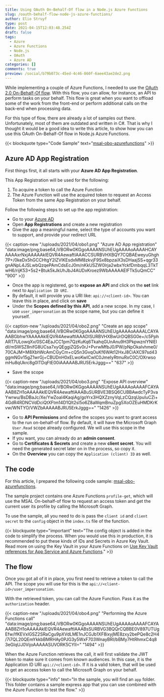 ```yaml
---
title: Using OAuth On-Behalf-Of flow in a Node.js Azure Functions
slug: /oauth-behalf-flow-node-js-azure-functions/
author: Elio Struyf
type: post
date: 2021-04-15T12:03:48.254Z
draft: false
tags:
  - Azure
  - Azure Functions
  - Node.js
  - OAuth
  - Azure AD
categories: []
comments: true
preview: /social/b79b073c-45ed-4c46-860f-6aee43ae2de2.png
---
```


While implementing a couple of Azure Functions, I needed to use the [OAuth 2.0 On-Behalf-Of flow](https://docs.microsoft.com/en-us/azure/active-directory/develop/v2-oauth2-on-behalf-of-flow). With this flow, you can allow, for instance, an API to perform tasks on your behalf. This flow is great when you want to offload some of the work from the front-end or perform additional calls on the back-end when processing data.

For this type of flow, there are already a lot of samples out there. Unfortunately, most of them are outdated and written in C#. That is why I thought it would be a good idea to write this article, to show how you can use this OAuth On-Behalf-Of flow in Node.js Azure Functions.

{{< blockquote type="Code Sample" text="[msal-obo-azurefunctions](https://github.com/estruyf/azure-samples/tree/main/msal-obo-azurefunctions)" >}}

## Azure AD App Registration

First things first, it all starts with your **Azure AD App Registration**. 

This App Registration will be used for the following:

1. To acquire a token to call the Azure Function
2. The Azure Function will use the acquired token to request an Access Token from the same App Registration on your behalf.

Follow the following steps to set up the app registration:

- Go to your [Azure AD](https://portal.azure.com)
- Open **App Registrations** and create a new registration
- Give the app a meaningful name, select the type of accounts you want to support, and provide your redirect URL

{{< caption-new "/uploads/2021/04/obo1.png" "Azure AD App registration"  "data:image/png;base64,iVBORw0KGgoAAAANSUhEUgAAAAoAAAAHCAYAAAAxrNxjAAAAAklEQVR4AewaftIAAACCSURBVHXBQY7CQBAEweyuGhgh7P+/0keDx5hGCCHtgY2IZVlKEsdxMM8zkvjF9Sx8bpzaiX3sDHaajSS+qgr33gnANpL4JSLwbQzqePAmCdsEcJ0m/nKkUSZW0lrja2wbxYckfDmbqqL3TkTwH6/rijK53+5s2+Btuk5kJkUhJbJ4AUDxKroez9WbAAAAAElFTkSuQmCC" "900" >}}

- Once the app is registered, go to **expose an API** and click on the **set** link next to `Application ID URI`.
- By default, it will provide you a URI like: `api://<client-id>`. You can leave this in place, and click on **save**
- Under the **Scopes defined by this API**, add a new scope. In my case, I use `user_impersonation` as the scope name, but you can define it yourself.

{{< caption-new "/uploads/2021/04/obo2.png" "Create an app scope"  "data:image/png;base64,iVBORw0KGgoAAAANSUhEUgAAAAoAAAALCAYAAABGbhwYAAAAAklEQVR4AewaftIAAADISURBVHXBwUrDQBSG0e+/c5PphART7ULowqXv/0SC4EaJCC1pm7QzKuKq6TkahqGUnAnu9H3PkpwznlYNlEIdI/mSWSZ8nifG8UCsa7xyQEggiZQSv0rJ+PvrwMfbJ0/PW/pNpOkalvhme0/70CAJM+M8XbhWcAmCGyCm+cQ5n3GvqOuKf6WAt12HxJ8CiAXC97sd43ggmNGv15gZ1wrGj+CBUDnH0xELwoKwICwIC0JmeIyRtmuRxC0C/OXrwsomHu8qUkrc8g0lTDqFtE00iAAAAABJRU5ErkJggg==" "637" >}}

- Save the scope

{{< caption-new "/uploads/2021/04/obo3.png" "Expose API overview"  "data:image/png;base64,iVBORw0KGgoAAAANSUhEUgAAAAoAAAAFCAYAAAB8ZH1oAAAAAklEQVR4AewaftIAAABuSURBVE3BSQ6CUBBAwdcTyP3vaYwrwu/BsDBaJc/Xe/YwZoaI4KaqiAg/goYrx3HQXZznyVqLzCQzqUpuIuCZi+4GdR4RDNCVdDciQtXFtm14D1Qlt2sl5o6Z8aWqmBnuZpg5XoOZEuHMDKrKvw/WNTYO/VWZbAAAAABJRU5ErkJggg==" "1426" >}}
 
- Go to **API Permissions** and define the scopes you want to grant access to the run on-behalf-of flow. By default, it will have the Microsoft Graph `User.Read` scope already configured. We will use this scope in the sample.
- If you want, you can already do an **admin consent**.
- Go to **Certificates & Secrets** and create a new **client secret**. You will need the generated secret later on in the process, so copy it.
- On the **Overview** you can copy the `Application (client) ID` as well.

## The code

For this article, I prepared the following code sample: [msal-obo-azurefunctions](https://github.com/estruyf/azure-samples/tree/main/msal-obo-azurefunctions).

The sample project contains one Azure Functions `profile-get`, which will use the MSAL On-behalf-of flow to request an access token and get the current user its profile by calling the Microsoft Graph.

To use the sample, all you need to do is pass the `client id` and `client secret` to the `config` object in the `index.ts` file of the function.

{{< blockquote type="important" text="The config object is added in the code to simplify the process. When you would use this in production, it is recommended to put these kinds of IDs and Secrets in Azure Key Vault. Read more on using the Key Vault in your Azure Functions on [Use Key Vault references for App Service and Azure Functions](https://docs.microsoft.com/en-us/azure/app-service/app-service-key-vault-references)." >}}

## The flow

Once you got all of it in place, you first need to retrieve a token to call the API. The scope you will use for this is the `api://<client-id>/user_impersonation`. 

With the retrieved token, you can call the Azure Function. Pass it as the `authorization` header.

{{< caption-new "/uploads/2021/04/obo4.png" "Performing the Azure Functions call"  "data:image/png;base64,iVBORw0KGgoAAAANSUhEUgAAAAoAAAAFCAYAAAB8ZH1oAAAAAklEQVR4AewaftIAAABsSURBVG3BQQrCQBBE0V897UTUgEfw/lfKEVxlGSZ2SRaCgu9pXVdLME1nJCGJb1XF8ixyjME8zxy2bePQe8c2H4/7i7QL20QEmYkkbBMRHAy0PJG3y5WxF703WnayBRI/bBMy7HtRhmxC4q83eGIqUJ0VijoAAAAASUVORK5CYII=" "1494" >}}

When the Azure Function retrieves the call, it will first validate the JWT token to make sure it comes from known audiences. In this case, it is the Application ID URI `api://<client-id>`. If it is a valid token, that will be used to get an access token to call the Microsoft Graph on your behalf.

{{< blockquote type="info" text="In the sample, you will find an `app` folder. This folder contains a sample express app that you can use combined with the Azure Function to test the flow." >}}